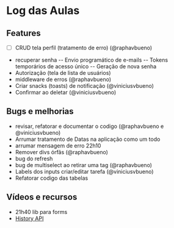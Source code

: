 # Log das Aulas

##

## Features

- [ ] CRUD tela perfil (tratamento de erro) (@raphavbueno)
- recuperar senha
  -- Envio programático de e-mails
  -- Tokens temporários de acesso único
  -- Geração de nova senha
- Autorização (tela de lista de usuários)
- middleware de erros (@raphavbueno)
- Criar snacks (toasts) de notificação (@viniciusvbueno)
- Confirmar ao deletar (@viniciusvbueno)

## Bugs e melhorias

- revisar, refatorar e documentar o codigo (@raphavbueno e @viniciusvbueno)
- Arrumar tratamento de Datas na aplicação como um todo
- arrumar mensagem de erro 22h10
- Remover divs órfãs (@raphavbueno)
- bug do refresh
- bug de multiselect ao retirar uma tag (@raphavbueno)
- Labels dos inputs criar/editar tarefa (@viniciusvbueno)
- Refatorar codigo das tabelas

## Vídeos e recursos

- 21h40 lib para forms
- [History API](https://developer.mozilla.org/en-US/docs/Web/API/History)
